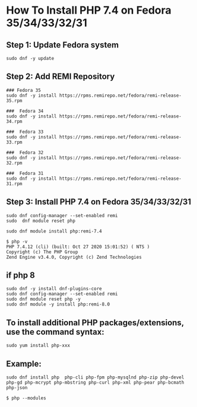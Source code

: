 # How To Install PHP 7.4 on Fedora 35/34/33/32/31

## Step 1: Update Fedora system

````
sudo dnf -y update
````

## Step 2: Add REMI Repository
````
### Fedora 35
sudo dnf -y install https://rpms.remirepo.net/fedora/remi-release-35.rpm

###  Fedora 34
sudo dnf -y install https://rpms.remirepo.net/fedora/remi-release-34.rpm

###  Fedora 33
sudo dnf -y install https://rpms.remirepo.net/fedora/remi-release-33.rpm

###  Fedora 32
sudo dnf -y install https://rpms.remirepo.net/fedora/remi-release-32.rpm

###  Fedora 31
sudo dnf -y install https://rpms.remirepo.net/fedora/remi-release-31.rpm
````

## Step 3: Install PHP 7.4 on Fedora 35/34/33/32/31
````
sudo dnf config-manager --set-enabled remi
sudo  dnf module reset php

sudo dnf module install php:remi-7.4

$ php -v
PHP 7.4.12 (cli) (built: Oct 27 2020 15:01:52) ( NTS )
Copyright (c) The PHP Group
Zend Engine v3.4.0, Copyright (c) Zend Technologies
````

## if php 8
````
sudo dnf -y install dnf-plugins-core
sudo dnf config-manager --set-enabled remi
sudo dnf module reset php -y
sudo dnf module -y install php:remi-8.0
````

## To install additional PHP packages/extensions, use the command syntax:
````
sudo yum install php-xxx
````
## Example:
````
sudo dnf install php  php-cli php-fpm php-mysqlnd php-zip php-devel php-gd php-mcrypt php-mbstring php-curl php-xml php-pear php-bcmath php-json

$ php --modules
````





